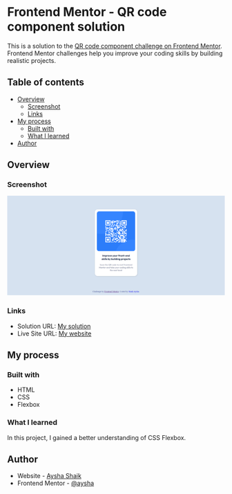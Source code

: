 # Frontend Mentor - QR code component solution

This is a solution to the [QR code component challenge on Frontend Mentor](https://www.frontendmentor.io/challenges/qr-code-component-iux_sIO_H). Frontend Mentor challenges help you improve your coding skills by building realistic projects.

## Table of contents

- [Overview](#overview)
  - [Screenshot](#screenshot)
  - [Links](#links)
- [My process](#my-process)
  - [Built with](#built-with)
  - [What I learned](#what-i-learned)
- [Author](#author)

## Overview

### Screenshot

![](./design/qr-solution-screenshot.png)

### Links

- Solution URL: [My solution](https://github.com/aysha56/QR-Code-Component)
- Live Site URL: [My website](https://qrcode-69.netlify.app/)

## My process

### Built with

- HTML
- CSS
- Flexbox

### What I learned

In this project, I gained a better understanding of CSS Flexbox.

## Author

- Website - [Aysha Shaik](https://github.com/aysha56)
- Frontend Mentor - [@aysha](https://www.frontendmentor.io/profile/aysha56)
